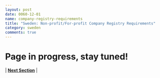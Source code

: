 ```yaml
---
layout: post
date: 0060-12-01
name: company-registry-requirements
title: "Sweden: Non-profit/For-profit Company Registry Requirements"
category: sweden
comments: true
---
```


# Page in progress, stay tuned!




| **[Next Section]( https://neo-project.github.io/global-blockchain-compliance-hub//sweden/sweden-team-member-nationality-requirements.html)** |
